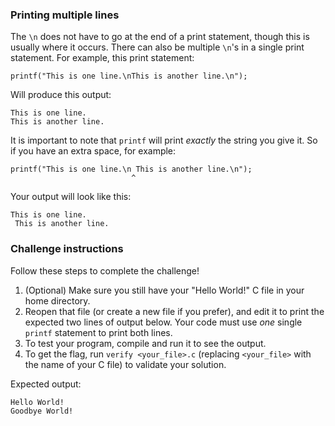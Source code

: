 ### Printing multiple lines

The `\n` does not have to go at the end of a print statement, though this is usually where it occurs. There can also be multiple `\n`'s in a single print statement. For example, this print statement:

```
printf("This is one line.\nThis is another line.\n");
```

Will produce this output:
```
This is one line.
This is another line.
```

It is important to note that `printf` will print _exactly_ the string you give it. So if you have an extra space, for example:
```
printf("This is one line.\n This is another line.\n");
                           ^
```

Your output will look like this: 
```
This is one line.
 This is another line.
```

### Challenge instructions
Follow these steps to complete the challenge!

1. (Optional) Make sure you still have your "Hello World!" C file in your home directory.
2. Reopen that file (or create a new file if you prefer), and edit it to print the expected two lines of output below. Your code must use _one_ single `printf` statement to print both lines.
3. To test your program, compile and run it to see the output.
4. To get the flag, run `verify <your_file>.c` (replacing `<your_file>` with the name of your C file) to validate your solution.

Expected output:
```
Hello World!
Goodbye World!
```
